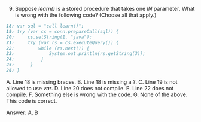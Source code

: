 9. Suppose *learn()* is a stored procedure that takes one *IN* parameter.
   What is wrong with the following code? (Choose all that apply.)

```markdown
18: var sql = "call learn()";
19: try (var cs = conn.prepareCall(sql)) {
20:     cs.setString(1, "java");
21:     try (var rs = cs.executeQuery()) {
22:         while (rs.next()) {
23:             System.out.println(rs.getString(3));
24:          }
25:      }
26: }
```


A. Line 18 is missing braces.
B. Line 18 is missing a ?.
C. Line 19 is not allowed to use *var*.
D. Line 20 does not compile.
E. Line 22 does not compile.
F. Something else is wrong with the code.
G. None of the above. This code is correct.


Answer: A, B